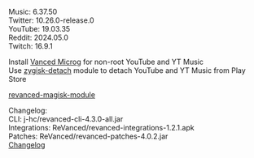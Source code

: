 Music: 6.37.50  
Twitter: 10.26.0-release.0  
YouTube: 19.03.35  
Reddit: 2024.05.0  
Twitch: 16.9.1  

Install [Vanced Microg](https://github.com/TeamVanced/VancedMicroG/releases) for non-root YouTube and YT Music  
Use [zygisk-detach](https://github.com/j-hc/zygisk-detach) module to detach YouTube and YT Music from Play Store  

[revanced-magisk-module](https://github.com/j-hc/revanced-magisk-module)  

Changelog:  
CLI: j-hc/revanced-cli-4.3.0-all.jar  
Integrations: ReVanced/revanced-integrations-1.2.1.apk  
Patches: ReVanced/revanced-patches-4.0.2.jar  
[Changelog](https://github.com/ReVanced/revanced-patches/releases/tag/v4.0.2)  
